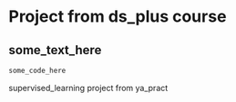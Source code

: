 # Project from ds_plus course 
## some_text_here 
```bash
some_code_here 
```
supervised_learning project from ya_pract 
